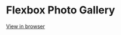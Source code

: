 # Flexbox Photo Gallery

<a href="https://flexboxphotogallery.netlify.app" target="_blank">View in browser</a>
